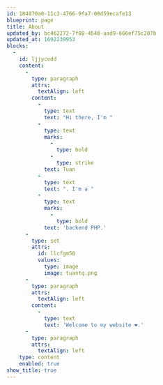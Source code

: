 ```yaml
---
id: 104870a0-11c3-4766-9fa7-00d59ecafe13
blueprint: page
title: About
updated_by: bc462272-7f88-4540-aad9-666ef75c207b
updated_at: 1692239953
blocks:
  -
    id: ljjycedd
    content:
      -
        type: paragraph
        attrs:
          textAlign: left
        content:
          -
            type: text
            text: "Hi there, I'm "
          -
            type: text
            marks:
              -
                type: bold
              -
                type: strike
            text: Tuan
          -
            type: text
            text: ". I'm a "
          -
            type: text
            marks:
              -
                type: bold
            text: 'backend PHP.'
      -
        type: set
        attrs:
          id: llcfgm50
          values:
            type: image
            image: tuantq.png
      -
        type: paragraph
        attrs:
          textAlign: left
        content:
          -
            type: text
            text: 'Welcome to my website ❤️.'
      -
        type: paragraph
        attrs:
          textAlign: left
    type: content
    enabled: true
show_title: true
---
```

